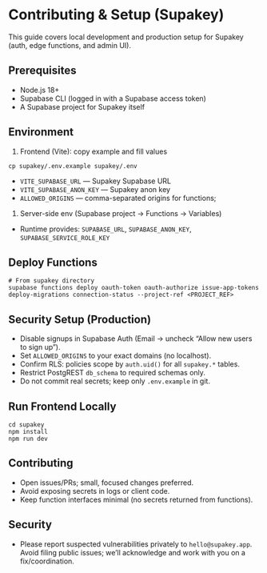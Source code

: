 # Contributing & Setup (Supakey)

This guide covers local development and production setup for Supakey (auth, edge functions, and admin UI).

## Prerequisites

- Node.js 18+
- Supabase CLI (logged in with a Supabase access token)
- A Supabase project for Supakey itself

## Environment

1. Frontend (Vite): copy example and fill values

```
cp supakey/.env.example supakey/.env
```

- `VITE_SUPABASE_URL` — Supakey Supabase URL
- `VITE_SUPABASE_ANON_KEY` — Supakey anon key
- `ALLOWED_ORIGINS` — comma-separated origins for functions;

1. Server-side env (Supabase project → Functions → Variables)

- Runtime provides: `SUPABASE_URL`, `SUPABASE_ANON_KEY`, `SUPABASE_SERVICE_ROLE_KEY`

## Deploy Functions

```
# From supakey directory
supabase functions deploy oauth-token oauth-authorize issue-app-tokens deploy-migrations connection-status --project-ref <PROJECT_REF>
```

## Security Setup (Production)

- Disable signups in Supabase Auth (Email → uncheck “Allow new users to sign up”).
- Set `ALLOWED_ORIGINS` to your exact domains (no localhost).
- Confirm RLS: policies scope by `auth.uid()` for all `supakey.*` tables.
- Restrict PostgREST `db_schema` to required schemas only.
- Do not commit real secrets; keep only `.env.example` in git.

## Run Frontend Locally

```
cd supakey
npm install
npm run dev
```

## Contributing

- Open issues/PRs; small, focused changes preferred.
- Avoid exposing secrets in logs or client code.
- Keep function interfaces minimal (no secrets returned from functions).

## Security

- Please report suspected vulnerabilities privately to `hello@supakey.app`. Avoid filing public issues; we’ll acknowledge and work with you on a fix/coordination.

